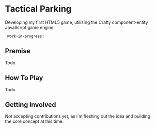 # Tactical Parking
Developing my first HTML5 game, utilizing the Crafty component-entity JavaScript game engine.

     Work-in-progress!

## Premise
Todo.

## How To Play
Todo.

## Getting Involved
Not accepting contributions yet, as I'm fleshing out the idea and building the core concept at this time.